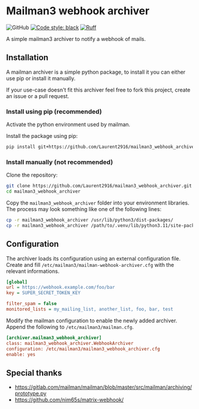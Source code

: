# Mailman3 webhook archiver

![GitHub](https://img.shields.io/github/license/Laurent2916/mailman3_webhook_archiver)
[![Code style: black](https://img.shields.io/badge/code%20style-black-000000.svg)](https://github.com/psf/black)
[![Ruff](https://img.shields.io/endpoint?url=https://raw.githubusercontent.com/charliermarsh/ruff/main/assets/badge/v1.json)](https://github.com/charliermarsh/ruff)

A simple mailman3 archiver to notify a webhook of mails.

## Installation

A mailman archiver is a simple python package, to install it you can either use pip or install it manually.

If your use-case doesn't fit this archiver feel free to fork this project, create an issue or a pull request.

### Install using pip (recommended)

Activate the python environment used by mailman.

Install the package using pip:
```bash
pip install git+https://github.com/Laurent2916/mailman3_webhook_archiver.git
```

### Install manually (not recommended)

Clone the repository:
```bash
git clone https://github.com/Laurent2916/mailman3_webhook_archiver.git
cd mailman3_webhook_archiver
```

Copy the `mailman3_webhook_archiver` folder into your environment libraries.
The process may look something like one of the following lines:
```bash
cp -r mailman3_webhook_archiver /usr/lib/python3/dist-packages/
cp -r mailman3_webhook_archiver /path/to/.venv/lib/python3.11/site-packages/
```

## Configuration

The archiver loads its configuration using an external configuration file.
Create and fill `/etc/mailman3/mailman-webhook-archiver.cfg` with the relevant informations.

```ini
[global]
url = https://webhook.example.com/foo/bar
key = SUPER_SECRET_TOKEN_KEY

filter_spam = false
monitored_lists = my_mailing_list, another_list, foo, bar, test
```

Modify the mailman configuration to enable the newly added archiver.
Append the following to `/etc/mailman3/mailman.cfg`.

```ini
[archiver.mailman3_webhook_archiver]
class: mailman3_webhook_archiver.WebhookArchiver
configuration: /etc/mailman3/mailman3_webhook_archiver.cfg
enable: yes
```

## Special thanks

- https://gitlab.com/mailman/mailman/blob/master/src/mailman/archiving/prototype.py
- https://github.com/nim65s/matrix-webhook/
